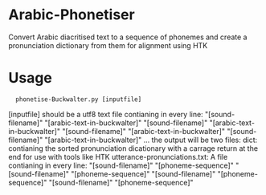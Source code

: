 # Arabic-Phonetiser
Convert Arabic diacritised text to a sequence of phonemes and create a pronunciation dictionary from them for alignment using HTK

# Usage
      phonetise-Buckwalter.py [inputfile]

[inputfile] should be a utf8 text file contianing in every line:
                  "[sound-filename]" "[arabic-text-in-buckwalter]"
                  "[sound-filename]" "[arabic-text-in-buckwalter]"
                  "[sound-filename]" "[arabic-text-in-buckwalter]"
                  "[sound-filename]" "[arabic-text-in-buckwalter]"
      ...
the output will be two files:
dict: contianing the sorted pronunciation dicationary with a carrage return at the end for use with tools like HTK
utterance-pronunciations.txt: A file contianing in every line:
                  "[sound-filename]" "[phoneme-sequence]"
                  "[sound-filename]" "[phoneme-sequence]"
                  "[sound-filename]" "[phoneme-sequence]"
                  "[sound-filename]" "[phoneme-sequence]"

